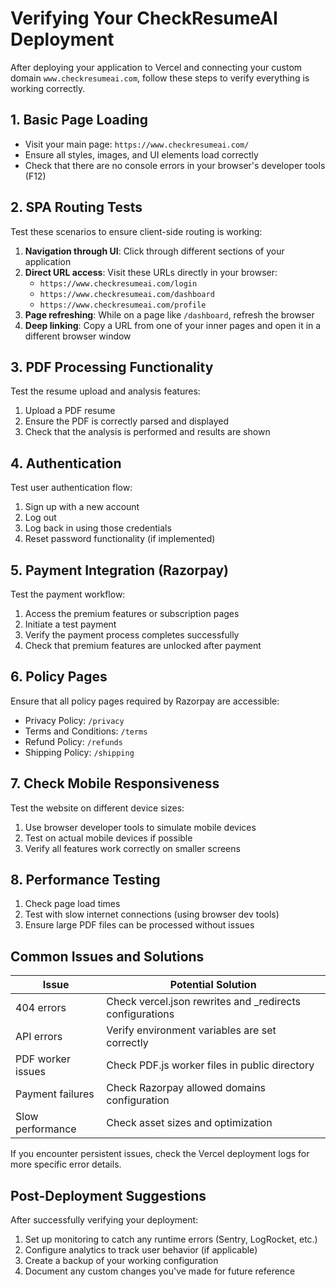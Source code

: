 # Verifying Your CheckResumeAI Deployment

After deploying your application to Vercel and connecting your custom domain `www.checkresumeai.com`, follow these steps to verify everything is working correctly.

## 1. Basic Page Loading

- Visit your main page: `https://www.checkresumeai.com/`
- Ensure all styles, images, and UI elements load correctly
- Check that there are no console errors in your browser's developer tools (F12)

## 2. SPA Routing Tests

Test these scenarios to ensure client-side routing is working:

1. **Navigation through UI**: Click through different sections of your application
2. **Direct URL access**: Visit these URLs directly in your browser:
   - `https://www.checkresumeai.com/login`
   - `https://www.checkresumeai.com/dashboard`
   - `https://www.checkresumeai.com/profile`
3. **Page refreshing**: While on a page like `/dashboard`, refresh the browser
4. **Deep linking**: Copy a URL from one of your inner pages and open it in a different browser window

## 3. PDF Processing Functionality

Test the resume upload and analysis features:

1. Upload a PDF resume
2. Ensure the PDF is correctly parsed and displayed
3. Check that the analysis is performed and results are shown

## 4. Authentication

Test user authentication flow:

1. Sign up with a new account
2. Log out
3. Log back in using those credentials
4. Reset password functionality (if implemented)

## 5. Payment Integration (Razorpay)

Test the payment workflow:

1. Access the premium features or subscription pages
2. Initiate a test payment
3. Verify the payment process completes successfully
4. Check that premium features are unlocked after payment

## 6. Policy Pages

Ensure that all policy pages required by Razorpay are accessible:

- Privacy Policy: `/privacy`
- Terms and Conditions: `/terms`
- Refund Policy: `/refunds`
- Shipping Policy: `/shipping`

## 7. Check Mobile Responsiveness

Test the website on different device sizes:

1. Use browser developer tools to simulate mobile devices
2. Test on actual mobile devices if possible
3. Verify all features work correctly on smaller screens

## 8. Performance Testing

1. Check page load times
2. Test with slow internet connections (using browser dev tools)
3. Ensure large PDF files can be processed without issues

## Common Issues and Solutions

| Issue | Potential Solution |
|-------|-------------------|
| 404 errors | Check vercel.json rewrites and _redirects configurations |
| API errors | Verify environment variables are set correctly |
| PDF worker issues | Check PDF.js worker files in public directory |
| Payment failures | Check Razorpay allowed domains configuration |
| Slow performance | Check asset sizes and optimization |

If you encounter persistent issues, check the Vercel deployment logs for more specific error details.

## Post-Deployment Suggestions

After successfully verifying your deployment:

1. Set up monitoring to catch any runtime errors (Sentry, LogRocket, etc.)
2. Configure analytics to track user behavior (if applicable)
3. Create a backup of your working configuration
4. Document any custom changes you've made for future reference
